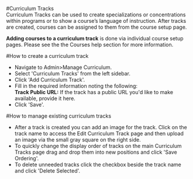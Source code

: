 #Curriculum Tracks  
Curriculum Tracks can be used to create specializations or concentrations within programs or to show a course’s language of instruction.  After tracks are created, courses can be assigned to them from the course setup page.

**Adding courses to a curriculum track** is done via individual course setup pages.  Please see the the Courses help section for more information.

#How to create a curriculum track
* Navigate to Admin>Manage Curriculum.
* Select 'Curriculum Tracks' from the left sidebar.
* Click 'Add Curriculum Track'.
* Fill in the required information noting the following:  
**Track Public URL:** If the track has a public URL you'd like to make available, provide it here.
* Click 'Save'.

#How to manage existing curriculum tracks
* After a track is created you can add an image for the track.  Click on the track name to access the Edit Curriculum Track page and then upload an image via the small gray square on the right side.
* To quickly change the display order of tracks on the main Curriculum Tracks page drag and drop them into new positions and click 'Save Ordering'.
* To delete unneeded tracks click the checkbox beside the track name and click 'Delete Selected'.
